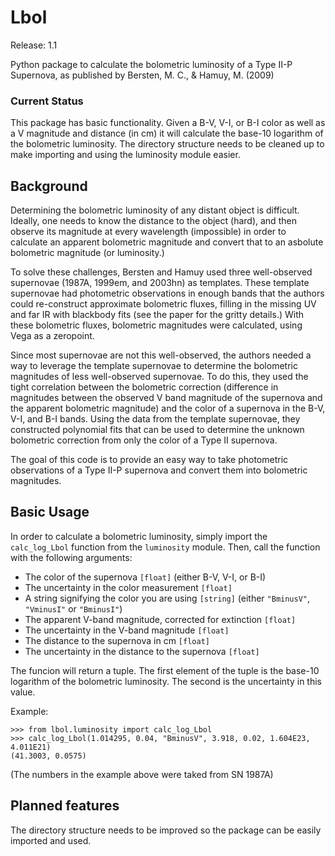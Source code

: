 # Lbol

Release: 1.1

Python package to calculate the bolometric luminosity of a Type II-P Supernova, as published by Bersten, M. C., & Hamuy, M. (2009)

### Current Status

This package has basic functionality. Given a B-V, V-I, or B-I color as well as a V magnitude and distance (in cm) it will calculate the base-10 logarithm of the bolometric luminosity. The directory structure needs to be cleaned up to make importing and using the luminosity module easier.

## Background

Determining the bolometric luminosity of any distant object is difficult. Ideally, one needs to know the distance to the object (hard), and then observe its magnitude at every wavelength (impossible) in order to calculate an apparent bolometric magnitude and convert that to an asbolute bolometric magnitude (or luminosity.)

To solve these challenges, Bersten and Hamuy used three well-observed supernovae (1987A, 1999em, and 2003hn) as templates. These template supernovae had photometric observations in enough bands that the authors could re-construct approximate bolometric fluxes, filling in the missing UV and far IR with blackbody fits (see the paper for the gritty details.) With these bolometric fluxes, bolometric magnitudes were calculated, using Vega as a zeropoint.

Since most supernovae are not this well-observed, the authors needed a way to leverage the template supernovae to determine the bolometric magnitudes of less well-observed supernovae. To do this, they used the tight correlation between the bolometric correction (difference in magnitudes between the observed V band magnitude of the supernova and the apparent bolometric magnitude) and the color of a supernova in the B-V, V-I, and B-I bands. Using the data from the template supernovae, they constructed polynomial fits that can be used to determine the unknown bolometric correction from only the color of a Type II supernova.

The goal of this code is to provide an easy way to take photometric observations of a Type II-P supernova and convert them into bolometric magnitudes.

## Basic Usage

In order to calculate a bolometric luminosity, simply import the `calc_log_Lbol` function from the `luminosity` module. Then, call the function with the following arguments:

* The color of the supernova `[float]` (either B-V, V-I, or B-I)
* The uncertainty in the color measurement `[float]`
* A string signifying the color you are using `[string]` (either `"BminusV"`, `"VminusI"` or `"BminusI"`)
* The apparent V-band magnitude, corrected for extinction `[float]`
* The uncertainty in the V-band magnitude `[float]`
* The distance to the supernova in cm `[float]`
* The uncertainty in the distance to the supernova `[float]`

The funcion will return a tuple. The first element of the tuple is the base-10 logarithm of the bolometric luminosity. The second is the uncertainty in this value.

Example:

    >>> from lbol.luminosity import calc_log_Lbol
    >>> calc_log_Lbol(1.014295, 0.04, "BminusV", 3.918, 0.02, 1.604E23, 4.011E21)
    (41.3003, 0.0575)

(The numbers in the example above were taked from SN 1987A)

## Planned features

The directory structure needs to be improved so the package can be easily imported and used.

